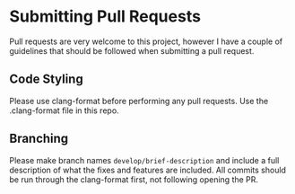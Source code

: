 # Submitting Pull Requests
Pull requests are very welcome to this project, however I have a couple of guidelines that should be followed when submitting a pull request.

## Code Styling
Please use clang-format before performing any pull requests. Use the .clang-format file in this repo.


## Branching
Please make branch names `develop/brief-description` and include a full description of what the fixes and features are included. All commits should be run through the clang-format first, not following opening the PR. 